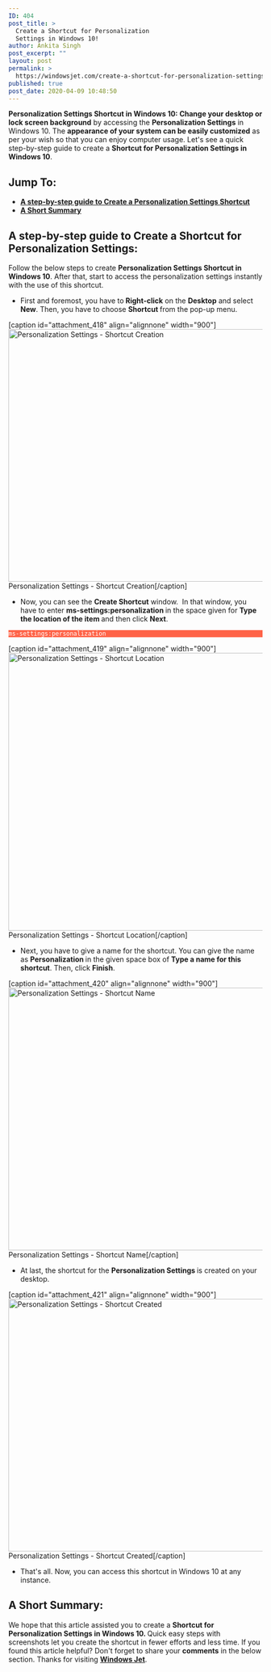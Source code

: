 ```yaml
---
ID: 404
post_title: >
  Create a Shortcut for Personalization
  Settings in Windows 10!
author: Ankita Singh
post_excerpt: ""
layout: post
permalink: >
  https://windowsjet.com/create-a-shortcut-for-personalization-settings-in-windows-10-404/
published: true
post_date: 2020-04-09 10:48:50
---
```

<strong><span class="dropcap dropcap1">P</span></strong><strong>ersonalization Settings Shortcut in Windows 10: </strong><strong>Change your desktop or lock screen background</strong> by accessing the <strong>Personalization Settings</strong> in Windows 10. The <strong>appearance of your system can be easily customized</strong> as per your wish so that you can enjoy computer usage. Let's see a quick step-by-step guide to create a <strong>Shortcut for Personalization Settings in Windows 10</strong>.
<h2>Jump To:</h2>
<ul>
 	<li><a href="#1"><strong>A step-by-step guide to Create a Personalization Settings Shortcut</strong></a></li>
 	<li><a href="#2"><strong>A Short Summary</strong></a></li>
</ul>
<h2 id="1">A step-by-step guide to Create a Shortcut for Personalization Settings:</h2>
Follow the below steps to create <strong>Personalization Settings</strong><strong> </strong><strong>Shortcut in Windows 10</strong>. After that, start to access the personalization settings instantly with the use of this shortcut.
<ul>
 	<li>First and foremost, you have to<strong> Right-click</strong> on the <strong>Desktop</strong> and select <strong>New</strong>. Then, you have to choose <strong>Shortcut </strong>from the pop-up menu.</li>
</ul>
[caption id="attachment_418" align="alignnone" width="900"]<img class="size-full wp-image-418" src="https://windowsjet.com/wp-content/uploads/2020/04/Screenshot_1-3.png" alt="Personalization Settings - Shortcut Creation" width="900" height="500" /> Personalization Settings - Shortcut Creation[/caption]
<ul>
 	<li>Now, you can see the <strong>Create Shortcut</strong> window.  In that window, you have to enter <strong>ms-settings:personalization </strong>in the space given for <strong>Type the location of the item </strong>and then click <strong>Next</strong>.</li>
</ul>
<p style="background: Tomato;"><code style="background: Tomato; color: white;">ms-settings:personalization</code></p>


[caption id="attachment_419" align="alignnone" width="900"]<img class="size-full wp-image-419" src="https://windowsjet.com/wp-content/uploads/2020/04/Screenshot_2-3.png" alt="Personalization Settings - Shortcut Location" width="900" height="550" /> Personalization Settings - Shortcut Location[/caption]
<ul>
 	<li>Next, you have to give a name for the shortcut. You can give the name as <strong>Personalization </strong>in the given space box of <strong>Type a name for this shortcut</strong>. Then, click <strong>Finish</strong>.</li>
</ul>
[caption id="attachment_420" align="alignnone" width="900"]<img class="size-full wp-image-420" src="https://windowsjet.com/wp-content/uploads/2020/04/Screenshot_3-3.png" alt="Personalization Settings - Shortcut Name" width="900" height="520" /> Personalization Settings - Shortcut Name[/caption]
<ul>
 	<li>At last, the shortcut for the <strong>Personalization Settings</strong><strong> </strong>is created on your desktop.</li>
</ul>
[caption id="attachment_421" align="alignnone" width="900"]<img class="size-full wp-image-421" src="https://windowsjet.com/wp-content/uploads/2020/04/Screenshot_4-3.png" alt="Personalization Settings - Shortcut Created" width="900" height="500" /> Personalization Settings - Shortcut Created[/caption]
<ul>
 	<li>That's all. Now, you can access this shortcut in Windows 10 at any instance.</li>
</ul>
<h2 id="2">A Short Summary:</h2>
We hope that this article assisted you to create a <strong>Shortcut for Personalization Settings in Windows 10. </strong>Quick easy steps with screenshots let you create the shortcut in fewer efforts and less time. If you found this article helpful? Don't forget to share your <strong>comments</strong> in the below section. Thanks for visiting <a href="https://windowsjet.com/"><strong>Windows Jet</strong></a>.